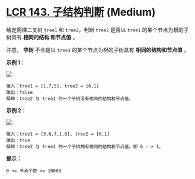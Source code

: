 # [LCR 143. 子结构判断][link] (Medium)

[link]: https://leetcode.cn/problems/shu-de-zi-jie-gou-lcof/

给定两棵二叉树 `tree1` 和 `tree2`，判断 `tree2` 是否以 `tree1` 的某个节点为根的子树具有 **相同的结构
和节点值** 。

注意， **空树** 不会是以 `tree1` 的某个节点为根的子树具有 **相同的结构和节点值** 。

**示例 1：**

![](https://pic.leetcode.cn/1694684670-vwyIgY-two_tree.png)

```
输入：tree1 = [1,7,5], tree2 = [6,1]
输出：false
解释：tree2 与 tree1 的一个子树没有相同的结构和节点值。
```

**示例 2：**

![](https://pic.leetcode.cn/1694685602-myWXCv-two_tree_2.png)

```
输入：tree1 = [3,6,7,1,8], tree2 = [6,1]
输出：true
解释：tree2 与 tree1 的一个子树拥有相同的结构和节点值。即 6 - > 1。
```

**提示：**

`0 <= 节点个数 <= 10000`
